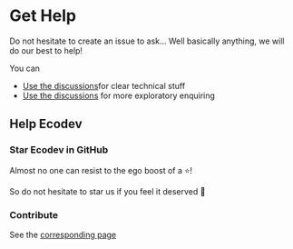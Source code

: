 # Get Help

Do not hesitate to create an issue to ask... Well basically anything, we will do our best to help!

You can 

- <a href= https://github.com/SE-Sustainability-OSS/ecodev-core/issues class="external-link" target="_blank">Use the discussions</a>for clear technical stuff 
- <a href=https://github.com/SE-Sustainability-OSS/ecodev-core/discussions class="external-link" target="_blank">Use the discussions</a>   for more exploratory enquiring

## Help Ecodev

### Star **Ecodev** in GitHub

Almost no one can resist to the ego boost of a ⭐️!

So do not hesitate to star us if you feel it deserved 🥰

### Contribute 

See the [corresponding page](contributing.md)








